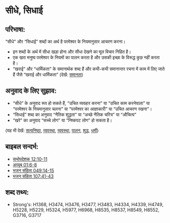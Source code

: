 # सीधे, सिधाई #

## परिभाषा: ##

“सीधे” और “सिधाई” शब्दों का अर्थ है परमेश्वर के नियमानुसार आचरण करना।

* इन शब्दों के अर्थ में सीधा खड़ा होना और सीधा देखने का मूल विचार निहित है।
* एक खरा मनुष्य परमेश्वर के नियमों का पालन करता है और उसकी इच्छा के विरूद्ध कुछ नहीं करता है।
* “खराई” और “धार्मिकता” के समानार्थक शब्द हैं और कभी-कभी समानान्तर रचना में काम में लिए जाते हैं जैसे “खराई और धार्मिकता” (देखें: [समानता](rc://en/ta/man/translate/figs-parallelism))

## अनुवाद के लिए सुझाव: ##

* “सीधे” के अनुवाद रूप हो सकते हैं, “उचित व्यवहार करना” या “उचित काम करनेवाला” या “परमेश्वर के नियमानुसार चलना” या “परमेश्वर का आज्ञाकारी” या “उचित आचरण रखना”।
* “सिधाई” शब्द का अनुवाद “नैतिक शुद्धता” या “अच्छे नैतिक चरित्र” या “औचित्य”
* “खरे” का अनुवाद “सच्चे लोग” या “निष्कपट लोग” हो सकता है।

(यह भी देखें: [सत्यनिष्ठा](../other/integrity.md), [व्यवस्था](../other/law.md), [व्यवस्था](../kt/lawofmoses.md), [पालन](../other/obey.md), [शुद्ध](../kt/purify.md), [धर्मी](../kt/righteous.md))

## बाइबल सन्दर्भ: ##

* [सभोपदेशक 12:10-11](rc://en/tn/help/ecc/12/10)
* [अय्यूब 01:6-8](rc://en/tn/help/job/01/06)
* [भजन संहिता 049:14-15](rc://en/tn/help/psa/049/014)
* [भजन संहिता 107:41-43](rc://en/tn/help/psa/107/041)

## शब्द तथ्य: ##

* Strong's: H1368, H3474, H3476, H3477, H3483, H4334, H4339, H4749, H5228, H5229, H5324, H5977, H6968, H8535, H8537, H8549, H8552, G3716, G3717
